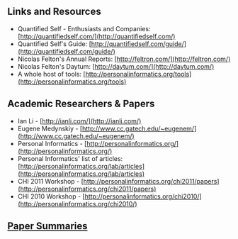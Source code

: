 

## Links and Resources

* Quantified Self - Enthusiasts and Companies: [http://quantifiedself.com/](http://quantifiedself.com/)
* Quantified Self's Guide: [http://quantifiedself.com/guide/](http://quantifiedself.com/guide/)
* Nicolas Felton's Annual Reports: [http://feltron.com/](http://feltron.com/)
* Nicolas Felton's Daytum: [http://daytum.com/](http://daytum.com/)
* A whole host of tools: [http://personalinformatics.org/tools](http://personalinformatics.org/tools)

## Academic Researchers & Papers

* Ian Li - [http://ianli.com/](http://ianli.com/)
* Eugene Medynskiy - [http://www.cc.gatech.edu/~eugenem/](http://www.cc.gatech.edu/~eugenem/)
* Personal Informatics - [http://personalinformatics.org/](http://personalinformatics.org/)
* Personal Informatics' list of articles: [http://personalinformatics.org/lab/articles](http://personalinformatics.org/lab/articles)
* CHI 2011 Workshop - [http://personalinformatics.org/chi2011/papers](http://personalinformatics.org/chi2011/papers)
* CHI 2010 Workshop - [http://personalinformatics.org/chi2010/](http://personalinformatics.org/chi2010/)

## [Paper Summaries](PaperSummaries.md)
